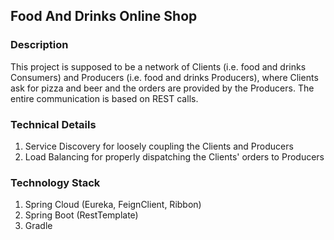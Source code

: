## Food And Drinks Online Shop

### Description

This project is supposed to be a network of Clients (i.e. food and drinks Consumers) and Producers (i.e. food and drinks Producers), where Clients ask for pizza and beer and the orders are provided by the Producers.
The entire communication is based on REST calls.

### Technical Details

1. Service Discovery for loosely coupling the Clients and Producers
2. Load Balancing for properly dispatching the Clients' orders to Producers

### Technology Stack

1. Spring Cloud (Eureka, FeignClient, Ribbon)
2. Spring Boot (RestTemplate)
3. Gradle
